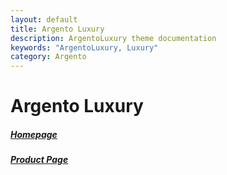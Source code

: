 ```yaml
---
layout: default
title: Argento Luxury
description: ArgentoLuxury theme documentation
keywords: "ArgentoLuxury, Luxury"
category: Argento
---
```


# Argento Luxury

##### [Homepage](homepage/)

##### [Product Page](product-page/)
